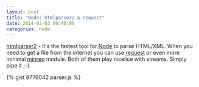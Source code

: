 ```yaml
---
layout: post
title: "Node: htmlparser2 & request"
date: 2014-02-03 00:40:00
categories: node
---
```

[htmlparser2](https://github.com/fb55/htmlparser2) - it's the fastest tool for [Node](http://nodejs.org/) to parse HTML/XML. When you need to get a file from the internet you can use [request](https://github.com/mikeal/request) or even more minimal [minreq](https://github.com/mikeal/request) module. Both of them play nicelice with streams. Simply pipe it ;-)

{% gist 8776042 parser.js %}
